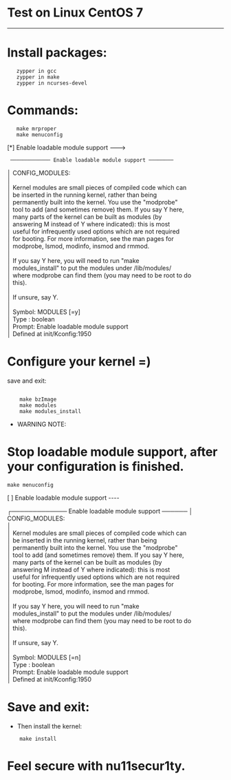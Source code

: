 # Test on Linux CentOS 7

------------------------------------------------------------------
# Install packages:
```
   zypper in gcc
   zypper in make 
   zypper in ncurses-devel
```
# Commands: 
```
   make mrproper
   make menuconfig
```   
   [*] Enable loadable module support  --->  
   
     ───────────── Enable loadable module support ────────
  │ CONFIG_MODULES:                                                                                                                                                                                              
  │                                                                                                                                                                                                              
  │ Kernel modules are small pieces of compiled code which can                                                                                                                                                   
  │ be inserted in the running kernel, rather than being                                                                                                                                                         
  │ permanently built into the kernel.  You use the "modprobe"                                                                                                                                                   
  │ tool to add (and sometimes remove) them.  If you say Y here,                                                                                                                                                 
  │ many parts of the kernel can be built as modules (by                                                                                                                                                         
  │ answering M instead of Y where indicated): this is most                                                                                                                                                      
  │ useful for infrequently used options which are not required                                                                                                                                                  
  │ for booting.  For more information, see the man pages for                                                                                                                                                    
  │ modprobe, lsmod, modinfo, insmod and rmmod.                                                                                                                                                                  
  │                                                                                                                                                                                                              
  │ If you say Y here, you will need to run "make                                                                                                                                                                
  │ modules_install" to put the modules under /lib/modules/                                                                                                                                                      
  │ where modprobe can find them (you may need to be root to do                                                                                                                                                  
  │ this).                                                                                                                                                                                                       
  │                                                                                                                                                                                                              
  │ If unsure, say Y.                                                                                                                                                                                            
  │                                                                                                                                                                                                              
  │ Symbol: MODULES [=y]                                                                                                                                                                                         
  │ Type  : boolean                                                                                                                                                                                              
  │ Prompt: Enable loadable module support                                                                                                                                                                       
  │   Defined at init/Kconfig:1950    
 
 # Configure your kernel =)
 
   save and exit:  
```

    make bzImage
    make modules
    make modules_install
```
  - WARNING NOTE:   

   # Stop loadable module support, after your configuration is finished.
   
   ```
   make menuconfig
   ```
   [ ] Enable loadable module support  ----  


  ┌───────────── Enable loadable module support ──────
  │ CONFIG_MODULES:                                                                                                                                                                                              
  │                                                                                                                                                                                                              
  │ Kernel modules are small pieces of compiled code which can                                                                                                                                                   
  │ be inserted in the running kernel, rather than being                                                                                                                                                         
  │ permanently built into the kernel.  You use the "modprobe"                                                                                                                                                   
  │ tool to add (and sometimes remove) them.  If you say Y here,                                                                                                                                                 
  │ many parts of the kernel can be built as modules (by                                                                                                                                                         
  │ answering M instead of Y where indicated): this is most                                                                                                                                                      
  │ useful for infrequently used options which are not required                                                                                                                                                  
  │ for booting.  For more information, see the man pages for                                                                                                                                                    
  │ modprobe, lsmod, modinfo, insmod and rmmod.                                                                                                                                                                  
  │                                                                                                                                                                                                              
  │ If you say Y here, you will need to run "make                                                                                                                                                                
  │ modules_install" to put the modules under /lib/modules/                                                                                                                                                      
  │ where modprobe can find them (you may need to be root to do                                                                                                                                                  
  │ this).                                                                                                                                                                                                       
  │                                                                                                                                                                                                              
  │ If unsure, say Y.                                                                                                                                                                                            
  │                                                                                                                                                                                                              
  │ Symbol: MODULES [=n]                                                                                                                                                                                         
  │ Type  : boolean                                                                                                                                                                                              
  │ Prompt: Enable loadable module support                                                                                                                                                                       
  │   Defined at init/Kconfig:1950 
  
# Save and exit:
- Then install the kernel:
```
    make install
```
  # Feel secure with nu11secur1ty.



